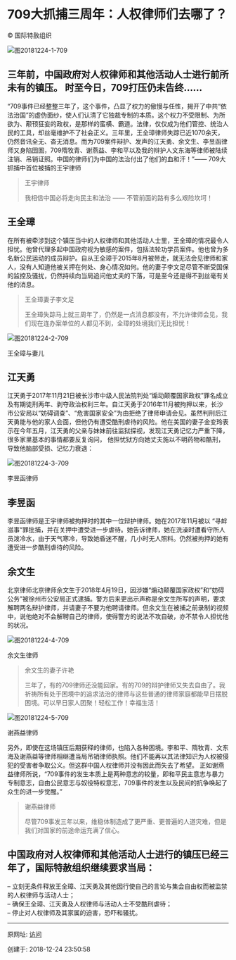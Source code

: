 # 709大抓捕三周年：人权律师们去哪了？

© 国际特赦组织

![图20181224-1-709](图20181224-1-709.jpg)

## 三年前，中国政府对人权律师和其他活动人士进行前所未有的镇压。 时至今日，709打压仍未告终……

“709事件已经整整三年了，这个事件，凸显了权力的傲慢与任性，揭开了中共“依法治国”的虚伪面纱，使人们认清了它独裁专制的本质。这个权力不受限制、为所欲为、颟顸狂妄的政权，是那样的蛮横、霸道。法律，仅仅成为他们管控、统治人民的工具，却丝毫维护不了社会正义。三年里，王全璋律师失踪已近1070余天，仍然音讯全无、杳无消息。而为709案件辩护、发声的江天勇、余文生、李昱函律师又身陷囹圄，709隋牧青、谢燕益、李和平以及我的辩护人文东海等律师被陆续注销、吊销证照。中国的律师们为中国的法治付出了他们的血和汗！”—— 709大抓捕中首位被捕的王宇律师

> 王宇律师
>
> 我相信中国必将走向民主和法治 —— 不管前面的路有多么艰险坎坷！



## 王全璋

在所有被牵涉到这个镇压当中的人权律师和其他活动人士里，王全璋的情况最令人担忧。他曾代理多起中国政府视为敏感的案件，包括法轮功学员案件。他也曾为多名新公民运动的成员辩护。自从王全璋于2015年8月被带走，就无法会见律师和家人，没有人知道他被关押在何处、身心情况如何。他的妻子李文足尽管不断受国保的监控及骚扰，仍然持续向当局追问他丈夫的下落，可是至今还是得不到丝毫有关他的消息。

> 王全璋妻子李文足
> 
> 王全璋失踪马上就三周年了，仍然是一点消息都没有，不允许律师会见，我们现在连办案单位的人都见不到，全璋的处境我们无比担忧！

![图20181224-2-709](图20181224-2-709.jpg)

王全璋与妻儿

## 江天勇

江天勇于2017年11月21日被长沙市中级人民法院判处“煽动颠覆国家政权”罪名成立及有期徒刑两年、剥夺政治权利三年。自江天勇于2016年11月被拘押以来，长沙市公安局以“妨碍调查”、“危害国家安全”为由拒绝了律师申请会见。虽然判刑后江天勇能与他的家人会面，但他仍有遭受酷刑虐待的风险。他在美国的妻子金变玲表示在今年五月，江天勇的父亲与妹妹前往监狱探视，发现江天勇记忆力严重下降，很多家里基本的事情都要反复询问， 他担忧狱方向她丈夫施以不明药物和酷刑， 导致他脑部受损、记忆力衰退：

![图20181224-3-709](图20181224-3-709.jpg)

李昱函律师

## 李昱函

李昱函律师是王宇律师被拘押时的其中一位辩护律师。她在2017年11月被以 “寻衅滋事“罪批捕，并在关押中遭受进一步虐待。她告诉律师，她在洗澡时遭看守所人员泼冷水，由于天气寒冷，导致她昏迷不醒，几小时无人照料。仍然被拘押的她有遭受进一步酷刑虐待的风险。

## 余文生

北京律师北京律师余文生于2018年4月19日，因涉嫌“煽动颠覆国家政权”和“妨碍公务”被徐州市公安局正式逮捕。警方后来更出示声称是余文生所写的声明，要求解聘两名辩护律师，并请妻子不要为他聘请律师。但余文生在被捕之前录制的视频中，说他绝对不会解聘自己的律师，使得警方的说法不攻自破，亦不禁令人担忧他的状况。

![图20181224-4-709](图20181224-4-709.jpeg)

余文生律师

> 余文生的妻子许艳
> 
> 三年了，有的709律师还没能回家。有的709的辩护律师又失去自由了。我祈祷所有处于困境中的追求法治的律师与这些普通的律师家庭都能早日摆脱困境。可以早日家人团聚！轻松工作！幸福生活！



![图20181224-5-709](图20181224-5-709.jpeg)

谢燕益律师

另外，即使在这场镇压后期获释的律师，也陷入各种困境。李和平、隋牧青、文东海及谢燕益等律师相继遭当局吊销律师执照。他们不能再以其法律知识为人权被侵犯的受害者争取公义。但这群中国人权律师并没有因此而失去了希望。 正如谢燕益律师所说，“709事件的发生本质上是两种意志的较量，即和平民主意志与暴力专制意志，自由公民意志与奴役特权意志，709事件的发生以及民间的抗争唤起了众生的进一步觉醒。”

> 谢燕益律师
> 
> 尽管709事发三年以来，维稳体制造成了更严重、更普遍的人道灾难，但是我们对国家的前途命运充满了信心。



## 中国政府对人权律师和其他活动人士进行的镇压已经三年了，国际特赦组织继续要求当局：

– 立刻无条件释放王全璋、江天勇及其他因行使自己的言论与集会自由权而被监禁的人权律师与活动人士；  
– 确保王全璋、江天勇及人权律师与活动人士不受酷刑虐待；  
– 停止对人权律师及其家属的迫害，恐吓和骚扰。

---------------------------------------------------


原网址: [访问](https://zh.amnesty.org/more-resources/china-human-rights-lawyers-crackdown-third-anniversary/)

创建于: 2018-12-24 23:50:58
